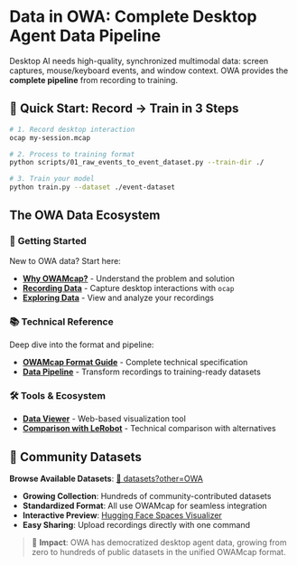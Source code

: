 # Data in OWA: Complete Desktop Agent Data Pipeline

Desktop AI needs high-quality, synchronized multimodal data: screen captures, mouse/keyboard events, and window context. OWA provides the **complete pipeline** from recording to training.

## 🚀 Quick Start: Record → Train in 3 Steps

```bash
# 1. Record desktop interaction
ocap my-session.mcap

# 2. Process to training format
python scripts/01_raw_events_to_event_dataset.py --train-dir ./

# 3. Train your model
python train.py --dataset ./event-dataset
```

## The OWA Data Ecosystem

### 🎯 **Getting Started**
New to OWA data? Start here:

- **[Why OWAMcap?](why_owamcap.md)** - Understand the problem and solution
- **[Recording Data](ocap.md)** - Capture desktop interactions with `ocap`
- **[Exploring Data](how_to_explorer_and_edit.md)** - View and analyze your recordings

### 📚 **Technical Reference**
Deep dive into the format and pipeline:

- **[OWAMcap Format Guide](owamcap_format_guide.md)** - Complete technical specification
- **[Data Pipeline](owa_data_pipeline.md)** - Transform recordings to training-ready datasets

### 🛠️ **Tools & Ecosystem**
- **[Data Viewer](viewer.md)** - Web-based visualization tool
- **[Comparison with LeRobot](comparison_with_lerobot.md)** - Technical comparison with alternatives

## 🤗 Community Datasets

**Browse Available Datasets**: [🤗 datasets?other=OWA](https://huggingface.co/datasets?other=OWA)

- **Growing Collection**: Hundreds of community-contributed datasets
- **Standardized Format**: All use OWAMcap for seamless integration
- **Interactive Preview**: [Hugging Face Spaces Visualizer](https://huggingface.co/spaces/open-world-agents/visualize_dataset)
- **Easy Sharing**: Upload recordings directly with one command

> 🚀 **Impact**: OWA has democratized desktop agent data, growing from zero to hundreds of public datasets in the unified OWAMcap format.
